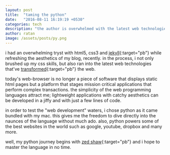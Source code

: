 ```yaml
---
layout: post
title:  "taming the python"
date:   "2016-08-11 16:19:19 +0530"
categories: tech
description: "the author is overwhelmed with the latest web technologies while experimenting with html, css and jekyll for coding this blog from scratch. he wants to explore latest developments in the web and therfore decides to pursue the most popular web programming language - python."
author: ratan
image: /assets/posts/py.png
---
```

i had an overwhelming tryst with html5, css3 and [jekyll](http://jekyllrb.com){:target="pb"} while refreshing the aesthetics of my blog, recently. in the process, i not only brushed up my css skills, but also ran into the latest web technologies that've [transformed](http://www.magicwebsolutions.co.uk/blog/the-benefits-of-web-based-applications.htm){:target="pb"} the web.

today's web-browser is no longer a piece of software that displays static html pages but a platform that stages mission critical applications that perform complex transactions. the simplicity of the web programming languages attract me; lightweight applications with catchy aesthetics can be developed in a jiffy and with just a few lines of code.

in order to test the "web development" waters, i chose python as it came bundled with my mac. this gives me the freedom to dive directly into the naunces of the language without much ado. also, python powers some of the best websites in the world such as google, youtube, dropbox and many more. 

well, my python journey begins with [zed shaw](http://learnpythonthehardway.org/book/index.html){:target="pb"} and i hope to master the language in no time.
